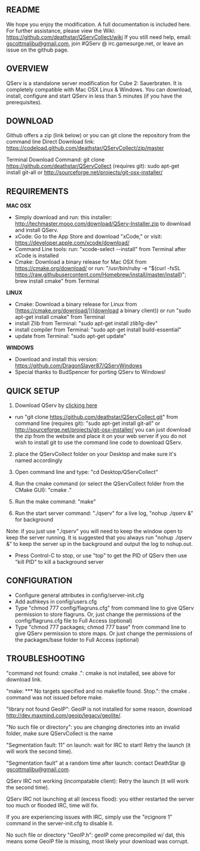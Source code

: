 README 
------

We hope you enjoy the modification. A full documentation is included here.
For further assistance, please view the Wiki: https://github.com/deathstar/QServCollect/wiki
If you still need help, email: gscottmalibu@gmail.com, join #QServ @ irc.gamesurge.net, or leave an issue on the github page.

OVERVIEW
--------

QServ is a standalone server modification for Cube 2: Sauerbraten. It is completely compatible with Mac OSX Linux & Windows. You can download, install, configure and start QServ in less than 5 minutes (if you have the prerequisites).

DOWNLOAD
--------

Github offers a zip (link below) or you can git clone the repository from the command line
Direct Download link: https://codeload.github.com/deathstar/QServCollect/zip/master

Terminal Download Command: git clone https://github.com/deathstar/QServCollect
(requires git): sudo apt-get install git-all or http://sourceforge.net/projects/git-osx-installer/

REQUIREMENTS
------------

**MAC OSX**

- Simply download and run: this installer: http://techmaster.mooo.com/download/QServ-Installer.zip to download and install QServ.
- xCode: Go to the App Store and download "xCode," or visit: https://developer.apple.com/xcode/download/
- Command Line tools: run: "xcode-select --install" from Terminal after xCode is installed
- Cmake: Download a binary release for Mac OSX from https://cmake.org/download/ or run: "/usr/bin/ruby -e "$(curl -fsSL https://raw.githubusercontent.com/Homebrew/install/master/install)"; brew install cmake" from Terminal

**LINUX**

 - Cmake: Download a binary release for Linux from [https://cmake.org/download/]((download a binary client)) or run "sudo apt-get install cmake" from Terminal
 - install Zlib from Terminal: "sudo apt-get install zlib1g-dev"
 - install compiler from Terminal: "sudo apt-get install build-essential"
 - update from Terminal: "sudo apt-get update"
 
**WINDOWS**

- Download and install this version: https://github.com/DragonSlayer87/QServWindows
- Special thanks to BudSpencer for porting QServ to Windows! 

QUICK SETUP
-----------

1) Download QServ by [clicking here](https://codeload.github.com/deathstar/QServCollect/zip/master) 
- run "git clone https://github.com/deathstar/QServCollect.git" from command line 
(requires git): "sudo apt-get install git-all" or http://sourceforge.net/projects/git-osx-installer/
you can just download the zip from the website and place it on your web server if you do not wish to install git to use the command line code to download QServ.

2) place the QServCollect folder on your Desktop and make sure it's named accordingly 

3) Open command line and type: "cd Desktop/QServCollect"

4) Run the cmake command (or select the QServCollect folder from the CMake GUI): "cmake ."

5) Run the make command: "make"

6) Run the start server command: "./qserv" for a live log, "nohup ./qserv &" for background

Note: if you just use "./qserv" you will need to keep the window open to keep the server running. It is suggested that you always run "nohup ./qserv &" to keep the server up in the background and output the log to nohup.out.

- Press Control-C to stop, or use "top" to get the PID of QServ then use "kill PID" to kill a background server

CONFIGURATION
-------------

- Configure general attributes in config/server-init.cfg
- Add authkeys in config/users.cfg
- Type "chmod 777 config/flagruns.cfg" from command line to give QServ permission to store flagruns. Or, just change the permissions of the config/flagruns.cfg file to Full Access (optional)
- Type "chmod 777 packages; chmod 777 base" from command line to give QServ permission to store maps. Or just change the permissions of the packages/base folder to Full Access (optional)

TROUBLESHOOTING
--------------- 

"command not found: cmake .": cmake is not installed, see above for download link.

"make: *** No targets specified and no makefile found.  Stop.": the cmake . command was not issued before make.

"library not found GeoIP": GeoIP is not installed for some reason, download http://dev.maxmind.com/geoip/legacy/geolite/.

"No such file or directory": you are changing directories into an invalid folder, make sure QServCollect is the name

"Segmentation fault: 11" on launch: wait for IRC to start! Retry the launch (it will work the second time).
 
"Segmentation fault" at a random time after launch: contact DeathStar @ gscottmalibu@gmail.com.

QServ IRC not working (incompatable client): Retry the launch (it will work the second time).

QServ IRC not launching at all (excess flood): you either restarted the server too much or flooded IRC, time will fix.

If you are experiencing issues with IRC, simply use the "ircignore 1" command in the server-init.cfg to disable it.

No such file or directory "GeoIP.h": geoIP come precompiled w/ dat, this means some GeoIP file is missing, most likely your download was corrupt.
